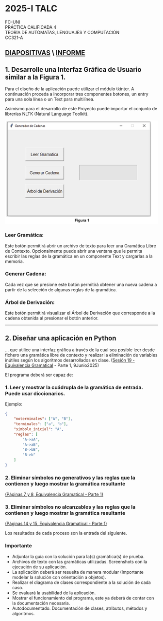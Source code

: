 # 2025-I  TALC  
FC-UNI  
PRÁCTICA CALIFICADA 4  
TEORÍA DE AUTÓMATAS, LENGUAJES Y COMPUTACIÓN  
CC321-A  
## [DIAPOSITIVAS](https://www.canva.com/design/DAGq1-iiHrI/tfSx2NmPWS6hvsDVjAVPIw/edit?utm_content=DAGq1-iiHrI&utm_campaign=designshare&utm_medium=link2&utm_source=sharebutton) \ [INFORME](https://1drv.ms/w/c/fdb226ef3c2e079a/EfAj7rCOgvlIgpKbS4MuHZkBILMieBOzxBniI3HjcieO5w?e=hb3wWP)
## 1. Desarrolle una Interfaz Gráfica de Usuario similar a la Figura 1.

Para el diseño de la aplicación puede utilizar el módulo tkinter. A continuación proceda a incorporar tres componentes botones, un entry para una sola línea o un Text para multilínea.

Asimismo para el desarrollo de este Proyecto puede importar el conjunto de librerías NLTK (Natural Language Toolkit).

![Imagen](image.png)

### Leer Gramática:

Este botón permitirá abrir un archivo de texto para leer una Gramática Libre de Contexto. Opcionalmente puede abrir una ventana que le permita escribir las reglas de la gramática en un componente Text y cargarlas a la memoria.

### Generar Cadena:

Cada vez que se presione este botón permitirá obtener una nueva cadena a partir de la selección de algunas reglas de la gramática.

### Árbol de Derivación:

Este botón permitirá visualizar el Árbol de Derivación que corresponde a la cadena obtenida al presionar el botón anterior.

---

## 2. Diseñar una aplicación en Python 
... que utilice una interfaz gráfica a través de la cual sea posible leer desde fichero una gramática libre de contexto y realizar la eliminación de variables inútiles según los algoritmos desarrollados en clase. ([Sesión 19 - Equivalencia Gramatical](https://univirtual.uni.pe/mod/resource/view.php?id=435849) - Parte 1, 9Junio2025)

El programa deberá ser capaz de:

### 1. Leer y mostrar la cuádrupla de la gramática de entrada. Puede usar diccionarios.

Ejemplo:

```json
{
    "noterminales": ["A", "B"],
    "terminales": ["a", "b"],
    "simbolo_inicial": "A",
    "reglas": [
        "A->aA",
        "A->aB",
        "B->bB",
        "B->b"
    ]
}
```
### 2. Eliminar símbolos no generativos y las reglas que la contienen y luego mostrar la gramática resultante

[(Páginas 7 y 8, Equivalencia Gramatical - Parte 1)](https://univirtual.uni.pe/mod/resource/view.php?id=435849)

### 3. Eliminar símbolos no alcanzables y las reglas que la contienen y luego mostrar la gramática resultante

[(Páginas 14 y 15, Equivalencia Gramatical - Parte 1)](https://univirtual.uni.pe/mod/resource/view.php?id=435849)

Los resultados de cada proceso son la entrada del siguiente.

### Importante

- Adjuntar la guía con la solución para la(s) gramática(s) de prueba.
- Archivos de texto con las gramáticas utilizadas. Screenshots con la ejecución de su aplicación.
- La aplicación deberá ser resuelta de manera modular (Importante modelar la solución con orientación a objetos).
- Realizar el diagrama de clases correspondiente a la solución de cada caso.
- Se evaluará la usabilidad de la aplicación.
- Mostrar el funcionamiento del programa, este ya deberá de contar con la documentación necesaria.
- Autodocumentado. Documentación de clases, atributos, métodos y algoritmos.

